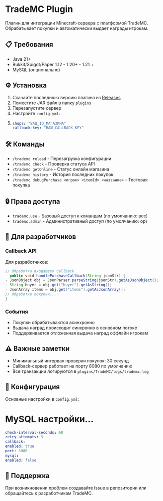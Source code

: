 # TradeMC Plugin

Плагин для интеграции Minecraft-сервера с платформой TradeMC. Обрабатывает покупки и автоматически выдает награды игрокам.

## 📋 Требования

- Java 21+
- Bukkit/Spigot/Paper 1.12 - 1.20+ - 1.21.+
- MySQL (опционально)

## ⚙️ Установка

1. Скачайте последнюю версию плагина из [Releases](https://github.com/DimaSergeew/TradeMc/releases)
2. Поместите JAR файл в папку `plugins`
3. Перезапустите сервер
4. Настройте `config.yml`:
5. 
   ```yaml
   shops: "ВАШ_ID_МАГАЗИНА"
   callback-key: "ВАШ_CALLBACK_KEY"
   ```

## 🛠 Команды

- `/trademc reload` - Перезагрузка конфигурации
- `/trademc check` - Проверка статуса API
- `/trademc getOnline` - Статус онлайн магазина
- `/trademc history` - История последних покупок
- `/trademc debugPurchase <игрок> <itemId> <название>` - Тестовая покупка

## 🔒 Права доступа

- `trademc.use` - Базовый доступ к командам (по умолчанию: все)
- `trademc.admin` - Административный доступ (по умолчанию: op)

## 🔧 Для разработчиков

### Callback API

Для разработчиков:

```java
// Обработка входящего callback
- public void handlePurchaseCallback(String jsonStr) {
- JsonObject obj = JsonParser.parseString(jsonStr).getAsJsonObject();
- String buyer = obj.get("buyer").getAsString();
- JsonArray items = obj.get("items").getAsJsonArray();
// Обработка покупки...
}
```
### События
- Покупки обрабатываются асинхронно
- Выдача наград происходит синхронно в основном потоке
- Поддерживается отложенная выдача наград оффлайн игрокам

## ⚠️ Важные заметки

- Минимальный интервал проверки покупок: 30 секунд
- Callback-сервер работает на порту 8080 по умолчанию
- Все транзакции логируются в `plugins/TradeMC/logs/trademc.log`

## 📝 Конфигурация

Основные настройки в `config.yml`:
# MySQL настройки...
```yaml
check-interval-seconds: 60
retry-attempts: 3
callback:
enabled: true
port: 8080
mysql:
enabled: false
```

## 🤝 Поддержка

При возникновении проблем создавайте Issue в репозитории или обращайтесь к разработчикам TradeMC.

